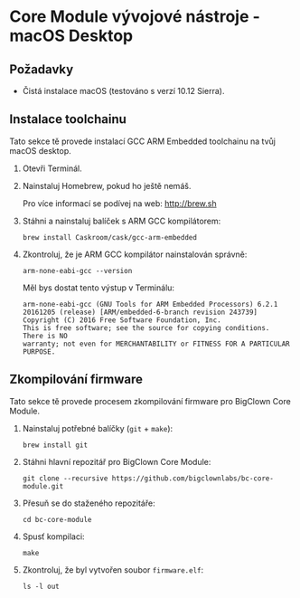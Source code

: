 # Core Module vývojové nástroje - macOS Desktop

## Požadavky

* Čistá instalace macOS (testováno s verzí 10.12 Sierra).

## Instalace toolchainu

Tato sekce tě provede instalací GCC ARM Embedded toolchainu na tvůj macOS desktop.

1. Otevři Terminál.

2. Nainstaluj Homebrew, pokud ho ještě nemáš.

   Pro více informací se podívej na web: http://brew.sh

3. Stáhni a nainstaluj balíček s ARM GCC kompilátorem:

   ```
   brew install Caskroom/cask/gcc-arm-embedded
   ```

4. Zkontroluj, že je ARM GCC kompilátor nainstalován správně:

   ```
   arm-none-eabi-gcc --version
   ```

   Měl bys dostat tento výstup v Terminálu:

   ```
   arm-none-eabi-gcc (GNU Tools for ARM Embedded Processors) 6.2.1 20161205 (release) [ARM/embedded-6-branch revision 243739]
   Copyright (C) 2016 Free Software Foundation, Inc.
   This is free software; see the source for copying conditions.  There is NO
   warranty; not even for MERCHANTABILITY or FITNESS FOR A PARTICULAR PURPOSE.
   ```

## Zkompilování firmware

Tato sekce tě provede procesem zkompilování firmware pro BigClown Core Module.

1. Nainstaluj potřebné balíčky (`git` + `make`):

   ```
   brew install git
   ```

2. Stáhni hlavní repozitář pro BigClown Core Module:

   ```
   git clone --recursive https://github.com/bigclownlabs/bc-core-module.git
   ```

3. Přesuň se do staženého repozitáře:

   ```
   cd bc-core-module
   ```

4. Spusť kompilaci:

   ```
   make
   ```

5. Zkontroluj, že byl vytvořen soubor `firmware.elf`:

   ```
   ls -l out
   ```
